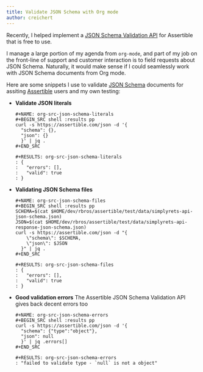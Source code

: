 ```yaml
---
title: Validate JSON Schema with Org mode
author: creichert
---
```


Recently, I helped implement a [JSON Schema Validation
API](https://assertible.com/blog/automatically-import-openapi-v3-response-json-schema-assertions)
for Assertible that is free to use.

I manage a large portion of my agenda from `org-mode`, and part of my job on the
front-line of support and customer interaction is to field requests about JSON
Schema. Naturally, it would make sense if I could seamlessly work with JSON
Schema documents from Org mode.

Here are some snippets I use to validate [JSON Schema](https://json-schema.org)
documents for assiting [Assertible](https://assertible.com) users and my own
testing:


- **Validate JSON literals**
  ```org-mode
  #+NAME: org-src-json-schema-literals
  #+BEGIN_SRC shell :results pp
  curl -s https://assertible.com/json -d '{
    "schema": {},
    "json": {}
    }' | jq .
  #+END_SRC
  
  #+RESULTS: org-src-json-schema-literals
  : {
  :   "errors": [],
  :   "valid": true
  : }
  ```
- **Validating JSON Schema files**
  ```org-mode
  #+NAME: org-src-json-schema-files
  #+BEGIN_SRC shell :results pp
  SCHEMA=$(cat $HOME/dev/rbros/assertible/test/data/simplyrets-api-json-schema.json)
  JSON=$(cat $HOME/dev/rbros/assertible/test/data/simplyrets-api-response-json-schema.json)
  curl -s https://assertible.com/json -d "{
      \"schema\": $SCHEMA,
      \"json\": $JSON
    }" | jq .
  #+END_SRC

  #+RESULTS: org-src-json-schema-files
  : {
  :   "errors": [],
  :   "valid": true
  : }
  ```
- **Good validation errors**
  The Assertible JSON Schema Validation API gives back decent errors too
  ```org-mode
  #+NAME: org-src-json-schema-errors
  #+BEGIN_SRC shell :results pp
  curl -s https://assertible.com/json -d '{
    "schema": {"type":"object"},
    "json": null
    }' | jq .errors[]
  #+END_SRC

  #+RESULTS: org-src-json-schema-errors
  : "failed to validate type - `null` is not a object"
  ```
